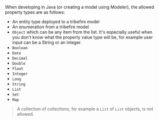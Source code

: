 When developing in Java (or creating a model using Modeler), the allowed property types are as follows:

* An entity type deployed to a tribefire model
* An enumeration from a tribefire model
* `Object` which can be any item from the list. It's especially useful when you don't know what the property value type will be, for example user input can be a String or an integer.
* `Boolean`
* `Date`
* `Decimal`
* `Double`
* `Float`
* `Integer`
* `Long`
* `String`
* `List`
* `Set`
* `Map`
>A collection of collections, for example a `List` of `List` objects, is not allowed.

